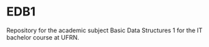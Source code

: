 # EDB1
Repository for the academic subject Basic Data Structures 1 for the IT bachelor course at UFRN.
